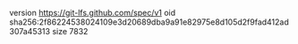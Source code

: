 version https://git-lfs.github.com/spec/v1
oid sha256:2f86224538024109e3d20689dba9a91e82975e8d105d2f9fad412ad307a45313
size 7832
